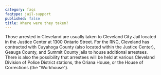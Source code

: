 ```yaml
---
category: faqs
faqtype: jail-support
published: false
title: Where were they taken?
---
```

Those arrested in Cleveland are usually taken to Cleveland City Jail located in the Justice Center at 1300 Ontario Street. For the RNC, Cleveland has contracted with Cuyahoga County (also located within the Justice Center), Geauga County, and Summit County jails to house additional arrestees. There is also the possibility that arrestees will be held at various Cleveland Division of Police District stations, the Oriana House, or the House of Corrections (the “Workhouse”). 
